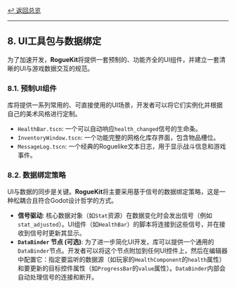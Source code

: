 [&#8617; 返回总览](../README.md)

---

## 8. UI工具包与数据绑定

为了加速开发，**RogueKit**将提供一套预制的、功能齐全的UI组件，并建立一套清晰的UI与游戏数据交互的规范。

### 8.1. 预制UI组件

库将提供一系列常用的、可直接使用的UI场景，开发者可以将它们实例化并根据自己的美术风格进行定制。
* `HealthBar.tscn`: 一个可以自动响应`health_changed`信号的生命条。
* `InventoryWindow.tscn`: 一个功能完整的网格化库存界面，包含物品槽位。
* `MessageLog.tscn`: 一个经典的Roguelike文本日志，用于显示战斗信息和游戏事件。

### 8.2. 数据绑定策略

UI与数据的同步是关键。**RogueKit**将主要采用基于信号的数据绑定策略，这是一种松耦合且符合Godot设计哲学的方式。
* **信号驱动**: 核心数据对象（如`Stat`资源）在数据变化时会发出信号（例如`stat_adjusted`）。UI组件（如`HealthBar`）的脚本将连接到这些信号，并在接收到信号时更新其显示。
* **`DataBinder` 节点 (可选)**: 为了进一步简化UI开发，库可以提供一个通用的`DataBinder`节点。开发者可以将这个节点附加到任何UI控件上，然后在编辑器中配置它：指定要监听的数据源（如玩家的`HealthComponent`的`health`属性）和要更新的目标控件属性（如`ProgressBar`的`value`属性）。`DataBinder`内部会自动处理信号的连接和断开。